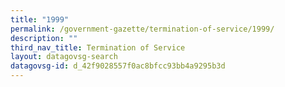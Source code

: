 ```yaml
---
title: "1999"
permalink: /government-gazette/termination-of-service/1999/
description: ""
third_nav_title: Termination of Service
layout: datagovsg-search
datagovsg-id: d_42f9028557f0ac8bfcc93bb4a9295b3d
---
```

